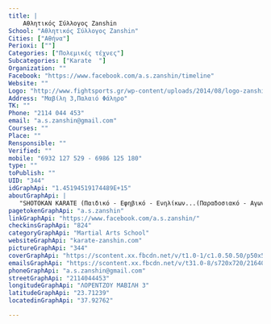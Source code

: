 ```yaml
---
title: |
    Αθλητικός Σύλλογος Zanshin
School: "Αθλητικός Σύλλογος Zanshin"
Cities: ["Αθήνα"]
Perioxi: [""]
Categories: ["Πολεμικές τέχνες"]
Subcategories: ["Karate  "]
Organization: ""
Facebook: "https://www.facebook.com/a.s.zanshin/timeline"
Website: ""
Logo: "http://www.fightsports.gr/wp-content/uploads/2014/08/logo-zanshin-new.jpg"
Address: "Μαβίλη 3,Παλαιό Φάληρο"
TK: ""
Phone: "2114 044 453"
email: "a.s.zanshin@gmail.com"
Courses: ""
Place: ""
Rensponsible: ""
Verified: ""
mobile: "6932 127 529 - 6986 125 180"
type: ""
toPublish: ""
UID: "344"
idGraphApi: "1.45194519174489E+15"
aboutGraphApi: | 
   "SHOTOKAN KARATE (Παιδικό - Εφηβικό - Ενηλίκων...(Παραδοσιακό - Αγωνιστικό) - AYTOAMYNA ΓΙΑ ΓΥΝΑΙΚΕΣ - ΙΔΙΑΙΤΕΡΑ ΜΑΘΗΜΑΤΑ - ΠΡΟΓΡΑΜΜΑ ΕΓΚΥΜΝΑΣΗΣ - PILATES.! "
pagetokenGraphApi: "a.s.zanshin"
linkGraphApi: "https://www.facebook.com/a.s.zanshin/"
checkinsGraphApi: "824"
categoryGraphApi: "Martial Arts School"
websiteGraphApi: "karate-zanshin.com"
pictureGraphApi: "344"
coverGraphApi: "https://scontent.xx.fbcdn.net/v/t1.0-1/c1.0.50.50/p50x50/20479665_1937834423155965_7614759269922792806_n.jpg?oh=3f8ac55e76863e0f8d937c0a67e2487b&amp;oe=5B3AA95A"
emailsGraphApi: "https://scontent.xx.fbcdn.net/v/t31.0-8/s720x720/21640869_1955519784720762_2536849986093010311_o.jpg?oh=f5bbe9770d8829934de61ebd39788f80&amp;oe=5B47FD72"
phoneGraphApi: "a.s.zanshin@gmail.com"
streetGraphApi: "2114044453"
longitudeGraphApi: "ΛΟΡΕΝΤΖΟΥ ΜΑΒΙΛΗ 3"
latitudeGraphApi: "23.71239"
locatedinGraphApi: "37.92762"

---
```




